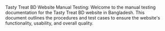 Tasty Treat BD Website Manual Testing:
Welcome to the manual testing documentation for the Tasty Treat BD website in Bangladesh. This document outlines the procedures and test cases to ensure the website's functionality, usability, and overall quality.
